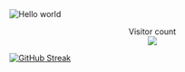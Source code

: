 <img src="https://raw.githubusercontent.com/sagar-viradiya/sagar-viradiya/master/resources/banner.png" alt="Hello world">

<p align="center"> 
  Visitor count<br>
  <img src="https://profile-counter.glitch.me/askll-star/count.svg" />
</p>

[![GitHub Streak](https://github-readme-streak-stats.herokuapp.com/?user=askll-star)](https://git.io/streak-stats)
